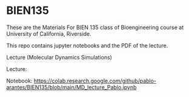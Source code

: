 # BIEN135

These are the Materials For BIEN 135 class of Bioengineering course at University of California, Riverside.  

This repo contains jupyter notebooks and the PDF of the lecture.  

Lecture (Molecular Dynamics Simulations) 

Lecture: 

Notebook: https://colab.research.google.com/github/pablo-arantes/BIEN135/blob/main/MD_lecture_Pablo.ipynb

